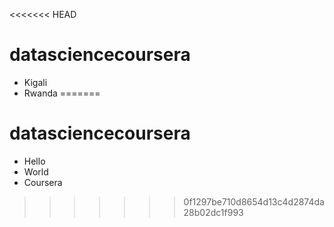 <<<<<<< HEAD

# datasciencecoursera
* Kigali
* Rwanda
=======
# datasciencecoursera
* Hello
* World
* Coursera
>>>>>>> 0f1297be710d8654d13c4d2874da28b02dc1f993
